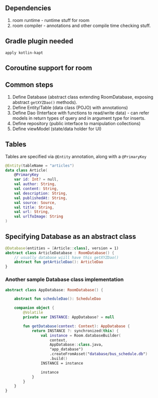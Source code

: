 

## Dependencies

1. room runtime - runtime stuff for room
2. room compiler - annotations and other compile time checking stuff.

## Gradle plugin needed

`apply kotlin-kapt`

## Coroutine support for room


## Common steps

1. Define Database (abstract class extending RoomDatabase, exposing abstract `getXYZDao()` methods).
2. Define Entity/Table (data class (POJO) with annotations)
3. Define Dao (Interface with functions to read/write data) - can refer models in return types of query and in argument type for inserts.
4. Define repository (public interface to manipulation collections)
5. Define viewModel (state/data holder for UI)

## Tables

Tables are specified via `@Entity` annotation, along with a `@PrimaryKey`

```kt
@Entity(tableName = "articles")
data class Article(
    @PrimaryKey
    var id: Int? = null,
    val author: String,
    val content: String,
    val description: String,
    val publishedAt: String,
    val source: Source,
    val title: String,
    val url: String,
    val urlToImage: String
)
```

## Specifying Database as an abstract class

```kotlin
@Database(entities = [Article::class], version = 1)
abstract class ArticleDatabase : RoomDatabase() {
    // usually database wiill have this getXYZDao()
    abstract fun getArticleDao(): ArticleDao
}
```

### Another sample Database class implementation

```kt
abstract class AppDatabase: RoomDatabase() {

    abstract fun scheduleDao(): ScheduleDao

    companion object {
        @Volatile
        private var INSTANCE: AppDatabase? = null

        fun getDatabase(context: Context): AppDatabase {
            return INSTANCE ?: synchronized(this) {
                val instance = Room.databaseBuilder(
                    context,
                    AppDatabase::class.java,
                    "app_database")
                    .createFromAsset("database/bus_schedule.db")
                    .build()
                INSTANCE = instance

                instance
            }
        }
    }
}
```